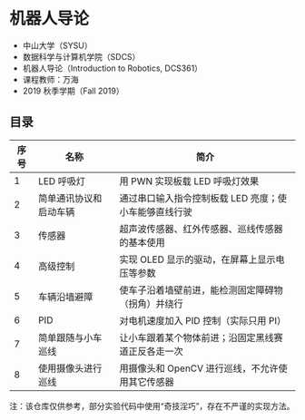 # 机器人导论

* 中山大学（SYSU）
* 数据科学与计算机学院（SDCS）
* 机器人导论（Introduction to Robotics, DCS361）
* 课程教师：万海
* 2019 秋季学期（Fall 2019）



## 目录

| 序号 | 名称                   | 简介                                                  |
| ---- | ---------------------- | ----------------------------------------------------- |
| 1    | LED 呼吸灯             | 用 PWN 实现板载 LED 呼吸灯效果                        |
| 2    | 简单通讯协议和启动车辆 | 通过串口输入指令控制板载 LED 亮度；使小车能够直线行驶 |
| 3    | 传感器                 | 超声波传感器、红外传感器、巡线传感器的基本使用        |
| 4    | 高级控制               | 实现 OLED 显示的驱动，在屏幕上显示电压等参数          |
| 5    | 车辆沿墙避障           | 使车子沿着墙壁前进，能检测固定障碍物（拐角）并绕行    |
| 6    | PID                    | 对电机速度加入 PID 控制（实际只用 PI）                |
| 7    | 简单跟随与小车巡线     | 让小车跟着某个物体前进；沿固定黑线赛道正反各走一次    |
| 8    | 使用摄像头进行巡线     | 用摄像头和 OpenCV 进行巡线，不允许使用其它传感器      |

注：该仓库仅供参考，部分实验代码中使用“奇技淫巧”，存在不严谨的实现方法。